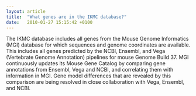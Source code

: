 ```yaml
---
layout: article
title:  "What genes are in the IKMC database?"
date:   2010-01-27 15:15:42 +0100
---
```


The IKMC database includes all genes from the Mouse Genome Informatics (MGI) database for which sequences and genome coordinates are available. This includes all genes predicted by the NCBI, Ensembl, and Vega (Vertebrate Genome Annotation) pipelines for mouse Genome Build 37. MGI continuously updates its Mouse Gene Catalog by comparing gene annotations from Ensembl, Vega and NCBI, and correlating them with information in MGI. Gene model differences that are revealed by this comparison are being resolved in close collaboration with Vega, Ensembl, and NCBI.